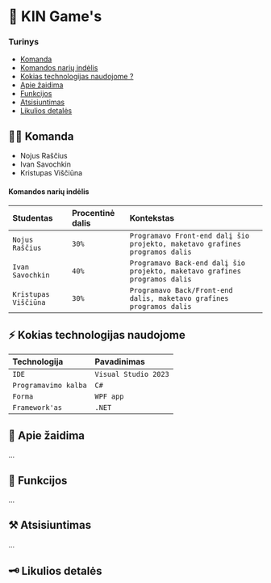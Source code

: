# 👾 KIN Game's

### Turinys

- [Komanda](https://github.com/NoahIT/Zaidimas_praktika#-komanda)
- [Komandos narių indėlis](https://github.com/NoahIT/Zaidimas_praktika#komandos-nari%C5%B3-ind%C4%97lis)
- [Kokias technologijas naudojome ?](https://github.com/NoahIT/Zaidimas_praktika#%EF%B8%8F-kokias-technologijas-naudojome)
- [Apie žaidima](https://github.com/NoahIT/Zaidimas_praktika#-apie-%C5%BEaidima)
- [Funkcijos](https://github.com/NoahIT/Zaidimas_praktika#-funkcijos)
- [Atsisiuntimas](https://github.com/NoahIT/Zaidimas_praktika#-atsisiuntimas)
- [Likulios detalės](https://github.com/NoahIT/Zaidimas_praktika#-likulios-detal%C4%97s)

## 👩‍💻 Komanda

 - Nojus Raščius
 - Ivan Savochkin
 - Kristupas Viščiūna

####  Komandos narių indėlis

| Studentas | Procentinė dalis | Kontekstas |
| :- | :- | :- |
| `Nojus Raščius` | `30%` | `Programavo Front-end dalį šio projekto, maketavo grafines programos dalis` |
| `Ivan Savochkin` | `40%` | `Programavo Back-end dalį šio projekto, maketavo grafines programos dalis` |
| `Kristupas Viščiūna` | `30%` | `Programavo Back/Front-end dalis, maketavo grafines programos dalis` |

## ⚡️ Kokias technologijas naudojome

| Technologija | Pavadinimas     |
| :-------- | :------- |
| `IDE` | `Visual Studio 2023` |
| `Programavimo kalba` | `C#` |
| `Forma` | `WPF app` |
| `Framework'as` | `.NET` |

## 🔦 Apie žaidima

...

## 🧩 Funkcijos

...

## ⚒ Atsisiuntimas

...

## 🗝 Likulios detalės
